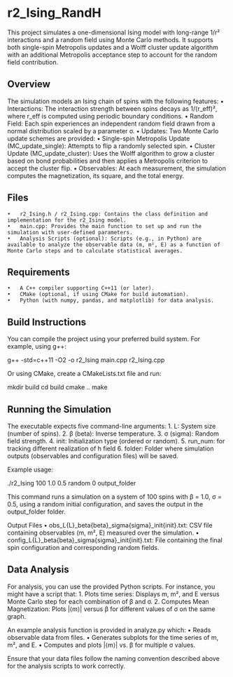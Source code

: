 # r2_Ising_RandH

This project simulates a one-dimensional Ising model with long-range 1/r² interactions and a random field using Monte Carlo methods. It supports both single-spin Metropolis updates and a Wolff cluster update algorithm with an additional Metropolis acceptance step to account for the random field contribution.

## Overview

The simulation models an Ising chain of spins with the following features:
	•	Interactions: The interaction strength between spins decays as 1/(r_eff)², where r_eff is computed using periodic boundary conditions.
	•	Random Field: Each spin experiences an independent random field drawn from a normal distribution scaled by a parameter σ.
	•	Updates: Two Monte Carlo update schemes are provided:
	•	Single-spin Metropolis Update (MC_update_single): Attempts to flip a randomly selected spin.
	•	Cluster Update (MC_update_cluster): Uses the Wolff algorithm to grow a cluster based on bond probabilities and then applies a Metropolis criterion to accept the cluster flip.
	•	Observables: At each measurement, the simulation computes the magnetization, its square, and the total energy.

## Files
	•	r2_Ising.h / r2_Ising.cpp: Contains the class definition and implementation for the r2_Ising model.
	•	main.cpp: Provides the main function to set up and run the simulation with user-defined parameters.
	•	Analysis Scripts (optional): Scripts (e.g., in Python) are available to analyze the observable data (m, m², E) as a function of Monte Carlo steps and to calculate statistical averages.

## Requirements
	•	A C++ compiler supporting C++11 (or later).
	•	CMake (optional, if using CMake for build automation).
	•	Python (with numpy, pandas, and matplotlib) for data analysis.

## Build Instructions

You can compile the project using your preferred build system. For example, using g++:

g++ -std=c++11 -O2 -o r2_Ising main.cpp r2_Ising.cpp

Or using CMake, create a CMakeLists.txt file and run:

mkdir build
cd build
cmake ..
make

## Running the Simulation

The executable expects five command-line arguments:
	1.	L: System size (number of spins).
	2.	β (beta): Inverse temperature.
	3.	σ (sigma): Random field strength.
	4.	init: Initialization type (ordered or random).
    5.  run_num: for tracking different realization of h field
	6.	folder: Folder where simulation outputs (observables and configuration files) will be saved.

Example usage:

./r2_Ising 100 1.0 0.5 random 0 output_folder

This command runs a simulation on a system of 100 spins with β = 1.0, σ = 0.5, using a random initial configuration, and saves the output in the output_folder folder.

Output Files
	•	obs_L{L}_beta{beta}_sigma{sigma}_init{init}.txt: CSV file containing observables (m, m², E) measured over the simulation.
	•	config_L{L}_beta{beta}_sigma{sigma}_init{init}.txt: File containing the final spin configuration and corresponding random fields.

## Data Analysis

For analysis, you can use the provided Python scripts. For instance, you might have a script that:
	1.	Plots time series: Displays m, m², and E versus Monte Carlo step for each combination of β and σ.
	2.	Computes Mean Magnetization: Plots |⟨m⟩| versus β for different values of σ on the same graph.

An example analysis function is provided in analyze.py which:
	•	Reads observable data from files.
	•	Generates subplots for the time series of m, m², and E.
	•	Computes and plots |⟨m⟩| vs. β for multiple σ values.

Ensure that your data files follow the naming convention described above for the analysis scripts to work correctly.
